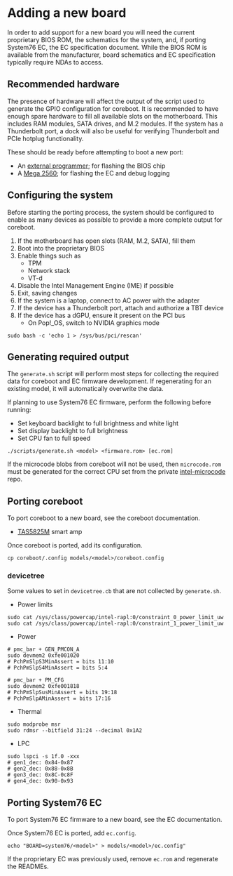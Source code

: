 # Adding a new board

In order to add support for a new board you will need the current proprietary
BIOS ROM, the schematics for the system, and, if porting System76 EC, the EC
specification document. While the BIOS ROM is available from the manufacturer,
board schematics and EC specification typically require NDAs to access.

## Recommended hardware

The presence of hardware will affect the output of the script used to generate
the GPIO configuration for coreboot. It is recommended to have enough spare
hardware to fill all available slots on the motherboard. This includes RAM
modules, SATA drives, and M.2 modules. If the system has a Thunderbolt port, a
dock will also be useful for verifying Thunderbolt and PCIe hotplug
functionality.

These should be ready before attempting to boot a new port:

- An [external programmer][external-programmer]; for flashing the BIOS chip
- A [Mega 2560][mega2560]; for flashing the EC and debug logging

## Configuring the system

Before starting the porting process, the system should be configured to
enable as many devices as possible to provide a more complete output for
coreboot.

1. If the motherboard has open slots (RAM, M.2, SATA), fill them
2. Boot into the proprietary BIOS
3. Enable things such as
    - TPM
    - Network stack
    - VT-d
4. Disable the Intel Management Engine (IME) if possible
5. Exit, saving changes
6. If the system is a laptop, connect to AC power with the adapter
7. If the device has a Thunderbolt port, attach and authorize a TBT device
8. If the device has a dGPU, ensure it present on the PCI bus
    - On Pop!\_OS, switch to NVIDIA graphics mode

```
sudo bash -c 'echo 1 > /sys/bus/pci/rescan'
```

## Generating required output

The `generate.sh` script will perform most steps for collecting the required
data for coreboot and EC firmware development. If regenerating for an existing
model, it will automatically overwrite the data.

If planning to use System76 EC firmware, perform the following before running:
- Set keyboard backlight to full brightness and white light
- Set display backlight to full brightness
- Set CPU fan to full speed

```
./scripts/generate.sh <model> <firmware.rom> [ec.rom]
```

If the microcode blobs from coreboot will not be used, then `microcode.rom`
must be generated for the correct CPU set from the private [intel-microcode]
repo.

## Porting coreboot

To port coreboot to a new board, see the coreboot documentation.

- [TAS5825M] smart amp

Once coreboot is ported, add its configuration.

```
cp coreboot/.config models/<model>/coreboot.config
```

### devicetree

Some values to set in `devicetree.cb` that are not collected by `generate.sh`.

- Power limits
```
sudo cat /sys/class/powercap/intel-rapl:0/constraint_0_power_limit_uw
sudo cat /sys/class/powercap/intel-rapl:0/constraint_1_power_limit_uw
```

- Power
```
# pmc_bar + GEN_PMCON_A
sudo devmem2 0xfe001020
# PchPmSlpS3MinAssert = bits 11:10
# PchPmSlpS4MinAssert = bits 5:4

# pmc_bar + PM_CFG
sudo devmem2 0xfe001818
# PchPmSlpSusMinAssert = bits 19:18
# PchPmSlpAMinAssert = bits 17:16
```

- Thermal
```
sudo modprobe msr
sudo rdmsr --bitfield 31:24 --decimal 0x1A2
```

- LPC
```
sudo lspci -s 1f.0 -xxx
# gen1_dec: 0x84-0x87
# gen2_dec: 0x88-0x8B
# gen3_dec: 0x8C-0c8F
# gen4_dec: 0x90-0x93
```

## Porting System76 EC

To port System76 EC firmware to a new board, see the EC documentation.

Once System76 EC is ported, add `ec.config`.

```
echo "BOARD=system76/<model>" > models/<model>/ec.config"
```

If the proprietary EC was previously used, remove `ec.rom` and regenerate the
READMEs.

[external-programmer]: ./flashing.md#external-programmer
[intel-microcode]: https://github.com/system76/intel-microcode
[mega2560]: https://github.com/system76/ec/blob/master/doc/mega2560.md
[TAS5825M]: https://github.com/system76/smart-amp
